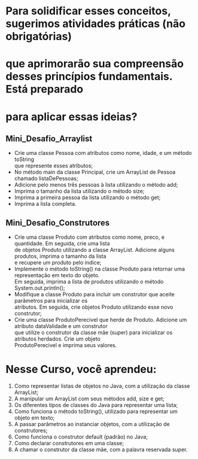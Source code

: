 # Para solidificar esses conceitos, sugerimos atividades práticas (não obrigatórias)  
# que aprimorarão sua compreensão desses princípios fundamentais. Está preparado  
# para aplicar essas ideias?

## Mini_Desafio_Arraylist
- Crie uma classe Pessoa com atributos como nome, idade, e um método toString  
que represente esses atributos;
- No método main da classe Principal, crie um ArrayList de Pessoa chamado listaDePessoas;
- Adicione pelo menos três pessoas à lista utilizando o método add;
- Imprima o tamanho da lista utilizando o método size;
- Imprima a primeira pessoa da lista utilizando o método get;
- Imprima a lista completa.  
   
## Mini_Desafio_Construtores
- Crie uma classe Produto com atributos como nome, preco, e quantidade. Em seguida, crie uma lista  
de objetos Produto utilizando a classe ArrayList. Adicione alguns produtos, imprima o tamanho da lista  
e recupere um produto pelo índice;  
- Implemente o método toString() na classe Produto para retornar uma representação em texto do objeto.  
Em seguida, imprima a lista de produtos utilizando o método System.out.println(); 
- Modifique a classe Produto para incluir um construtor que aceite parâmetros para inicializar os  
atributos. Em seguida, crie objetos Produto utilizando esse novo construtor;  
- Crie uma classe ProdutoPerecivel que herde de Produto. Adicione um atributo dataValidade e um construtor  
que utilize o construtor da classe mãe (super) para inicializar os atributos herdados. Crie um objeto  
ProdutoPerecivel e imprima seus valores.

# Nesse Curso, você aprendeu: 

1. Como representar listas de objetos no Java, com a utilização da classe ArrayList;  
2. A manipular um ArrayList com seus métodos add, size e get;  
3. Os diferentes tipos de classes do Java para representar uma lista;  
4. Como funciona o método toString(), utilizado para representar um objeto em texto;  
5. A passar parâmetros ao instanciar objetos, com a utilização de construtores;  
6. Como funciona o construtor default (padrão) no Java;  
7. Como declarar construtores em uma classe;  
8. A chamar o construtor da classe mãe, com a palavra reservada super.